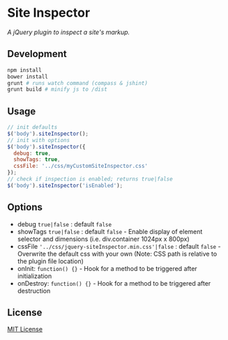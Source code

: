 # Site Inspector

*A jQuery plugin to inspect a site's markup.*

## Development
```sh
npm install
bower install
grunt # runs watch command (compass & jshint)
grunt build # minify js to /dist
```

## Usage
```javascript
// init defaults
$('body').siteInspector();
// init with options
$('body').siteInspector({
  debug: true,
  showTags: true,
  cssFile: '../css/myCustomSiteInspector.css'
});
// check if inspection is enabled; returns true|false
$('body').siteInspector('isEnabled');
```

## Options
* debug ```true|false``` : default ```false```
* showTags ```true|false``` : default ```false``` - Enable display of element selector and dimensions (i.e. div.container 1024px x 800px)
* cssFile ```'../css/jquery-siteInspector.min.css'|false``` : default ```false``` - Overwrite the default css with your own (Note: CSS path is relative to the plugin file location)
* onInit: ```function() {}``` - Hook for a method to be triggered after initialization
* onDestroy: ```function() {}``` - Hook for a method to be triggered after destruction

## License
[MIT License](http://en.wikipedia.org/wiki/MIT_License)